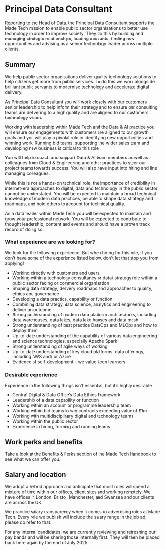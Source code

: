 # Principal Data Consultant

Reporting to the Head of Data, the Principal Data Consultant supports the Made Tech mission to enable public sector organisations to better use technology in order to improve society. They do this by building and managing strategic relationships, leading accounts, finding new opportunities and advising as a senior technology leader across multiple clients.

## Summary

We help public sector organisations deliver quality technology solutions to help citizens get more from public services. To do this we work alongside brilliant public servants to modernise technology and accelerate digital delivery.

As Principal Data Consultant you will work closely with our customers senior leadership to help inform their strategy and to ensure our consulting teams are delivering to a high quality and are aligned to our customers technology vision.

Working with leadership within Made Tech and the Data & AI practice you will ensure our engagements with customers are aligned to our growth goals and you will play a pivotal role in identifying new opportunities and winning work. Running bid teams, supporting the wider sales team and developing new business is critical to this role.

You will help to coach and support Data & AI team members as well as colleagues from Cloud & Engineering and other practices to steer our project teams towards success. You will also have input into hiring and line managing colleagues.

While this is not a hands-on technical role, the importance of credibility in internet-era approaches to digital, data and technology in the public sector cannot be understated. You will be expected to maintain a broad technical knowledge of modern data practices, be able to shape data strategy and roadmaps, and hold others to account for technical quality.

As a data leader within Made Tech you will be expected to maintain and grow your professional network. You will be expected to contribute to thought leadership, content and events and should have a proven track record of doing so.

### What experience are we looking for?

We look for the following experience. But when hiring for this role, if you don’t have some of the experience listed below, don’t let that stop you from applying!
* Working directly with customers and users
* Working within a technology consultancy or data/ strategy role within a public sector facing or commercial organisation 
* Shaping data strategy, delivery roadmaps and approaches to quality, ethics and governance
* Developing a data practice, capability or function
* Combining data strategy, data science, analytics and engineering to deliver an outcome
* Strong understanding of modern data platform architectures, including data warehouses, data lakes, data lake houses and data mesh
* Strong understanding of best practice DataOps and MLOps and how to deploy them
* Up-to-date understanding of the capability of various data engineering and science technologies, especially Apache Spark
* Strong understanding of agile ways of working
* Up-to-date understanding of key cloud platforms' data offerings, including AWS and/ or Azure
* Evidence of self-development – we value keen learners

### Desirable experience

Experience in the following things isn’t essential, but it’s highly desirable

* Central Digital & Data Office’s Data Ethics Framework
* Leadership of a data capability or function
* Working within an account or programme leadership team
* Working within bid teams to win contracts exceeding value of £1m
* Working with multidisciplinary digital and technology teams
* Working within the public sector
* Experience in hiring, forming and running teams

## Work perks and benefits
  
Take a look at the Benefits & Perks section of the Made Tech Handbook to see what we can offer you. 

## Salary and location

We adopt a hybrid approach and anticipate that most roles will spend a mixture of time within our offices, client sites and working remotely. We have offices in London, Bristol, Manchester, and Swansea and our clients are across the UK. 

We practice salary transparency when it comes to advertising roles at Made Tech. Every role we publish will include the salary range in the job ad, please do refer to that.

For any internal candidates, we are currently reviewing and refreshing our pay bands and will be sharing those internally first. They will then be placed back here again by the end of July 2025.
